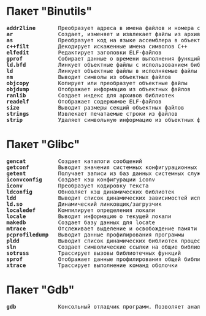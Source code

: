 # Пакет "Binutils"
<pre>
<b>addr2line</b>       Преобразует адреса в имена файлов и номера строк
<b>ar</b>              Создает, изменяет и извлекает файлы из архивов
<b>as</b>              Преобразует код на языке ассемблера в объектный код
<b>c++filt</b>         Декодирует искаженные имена символов C++
<b>elfedit</b>         Редактирует заголовки ELF-файлов
<b>gprof</b>           Собирает данные о времени выполнения функций
<b>ld.bfd</b>          Линкует объектные файлы с использованием библиотеки BFD
<b>ld</b>              Линкует объектные файлы в исполняемые файлы или библиотеки
<b>nm</b>              Выводит символы из объектных файлов
<b>objcopy</b>         Копирует или преобразует объектные файлы
<b>objdump</b>         Отображает информацию из объектных файлов
<b>ranlib</b>          Создает индекс для архивов библиотек
<b>readelf</b>         Отображает содержимое ELF-файлов
<b>size</b>            Выводит размеры секций объектных файлов
<b>strings</b>         Извлекает печатаемые строки из файлов
<b>strip</b>           Удаляет символьную информацию из объектных файлов
</pre>

# Пакет "Glibc"
<pre>
<b>gencat</b>          Создает каталоги сообщений
<b>getconf</b>         Выводит значения системных конфигурационных переменных
<b>getent</b>          Получает записи из баз данных системных служб
<b>iconvconfig</b>     Создает кэш конфигурации iconv
<b>iconv</b>           Преобразует кодировку текста
<b>ldconfig</b>        Обновляет кэш динамических библиотек
<b>ldd</b>             Выводит список динамических зависимостей исполняемого файла
<b>ld.so</b>           Динамический линковщик/загрузчик
<b>localedef</b>       Компилирует определения локали
<b>locale</b>          Выводит информацию о текущей локали
<b>makedb</b>          Создает базу данных для locate
<b>mtrace</b>          Отслеживает выделение и освобождение памяти
<b>pcprofiledump</b>   Выводит данные профилирования программы
<b>pldd</b>            Выводит список динамических библиотек процесса
<b>sln</b>             Создает символические ссылки на общие библиотеки
<b>sotruss</b>         Трассирует вызовы библиотечных функций
<b>sprof</b>           Отображает данные профилирования общей библиотеки
<b>xtrace</b>          Трассирует выполнение команд оболочки
</pre>

# Пакет "Gdb"
<pre>
<b>gdb</b>             Консольный отладчик программ. Позволяет анализировать выполнение кода и искать ошибки
</pre>
